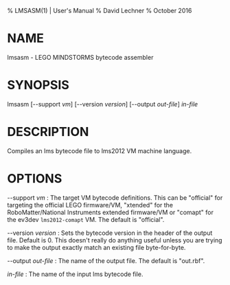 % LMSASM(1) | User's Manual
% David Lechner
% October 2016

# NAME

lmsasm - LEGO MINDSTORMS bytecode assembler

# SYNOPSIS

lmsasm [--support *vm*] [--version *version*] [--output *out-file*] *in-file*

# DESCRIPTION

Compiles an lms bytecode file to lms2012 VM machine language.

# OPTIONS

--support *vm*
: The target VM bytecode definitions. This can be "official" for targeting the
official LEGO firmware/VM, "xtended" for the RoboMatter/National Instruments
extended firmware/VM or "comapt" for the ev3dev `lms2012-comapt` VM. The default
is "official".

--version *version*
: Sets the bytecode version in the header of the output file. Default is 0.
  This doesn't really do anything useful unless you are trying to make the
  output exactly match an existing file byte-for-byte.

--output *out-file*
: The name of the output file. The default is "out.rbf".

*in-file*
: The name of the input lms bytecode file.
